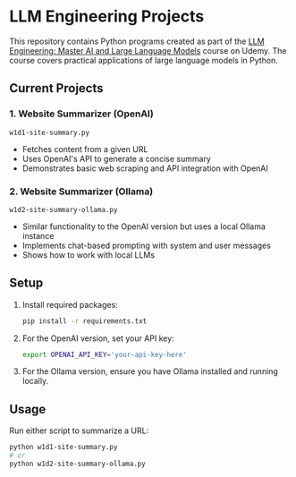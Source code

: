 # LLM Engineering Projects

This repository contains Python programs created as part of the [LLM Engineering: Master AI and Large Language Models](https://www.udemy.com/course/llm-engineering-master-ai-and-large-language-models) course on Udemy. The course covers practical applications of large language models in Python.

## Current Projects

### 1. Website Summarizer (OpenAI)
`w1d1-site-summary.py`
- Fetches content from a given URL
- Uses OpenAI's API to generate a concise summary
- Demonstrates basic web scraping and API integration with OpenAI

### 2. Website Summarizer (Ollama)
`w1d2-site-summary-ollama.py`
- Similar functionality to the OpenAI version but uses a local Ollama instance
- Implements chat-based prompting with system and user messages
- Shows how to work with local LLMs

## Setup

1. Install required packages:
   ```bash
   pip install -r requirements.txt
   ```

2. For the OpenAI version, set your API key:
   ```bash
   export OPENAI_API_KEY='your-api-key-here'
   ```

3. For the Ollama version, ensure you have Ollama installed and running locally.


## Usage

Run either script to summarize a URL:
```bash
python w1d1-site-summary.py
# or
python w1d2-site-summary-ollama.py
```

